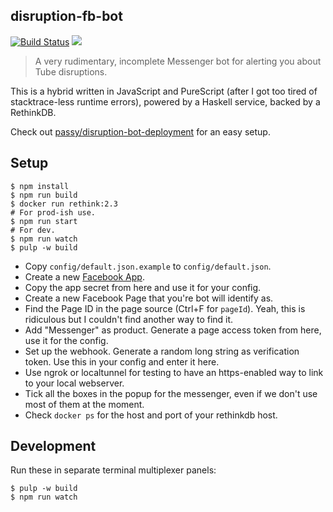 ## disruption-fb-bot

[![Build Status](https://travis-ci.org/passy/tube-bot.svg?branch=master)](https://travis-ci.org/passy/tube-bot)
[![](https://images.microbadger.com/badges/version/passy/tube-bot.svg)](https://microbadger.com/images/passy/tube-bot "Get your own version badge on microbadger.com")

> A very rudimentary, incomplete Messenger bot for alerting you about Tube
> disruptions.

This is a hybrid written in JavaScript and PureScript (after I got too tired of
stacktrace-less runtime errors), powered by a Haskell service, backed by a
RethinkDB.

Check out
[passy/disruption-bot-deployment](https://github.com/passy/disruption-bot-deployment)
for an easy setup.

## Setup

```
$ npm install
$ npm run build
$ docker run rethink:2.3
# For prod-ish use.
$ npm run start
# For dev.
$ npm run watch
$ pulp -w build
```

- Copy `config/default.json.example` to `config/default.json`.
- Create a new [Facebook App](https://developers.facebook.com).
- Copy the app secret from here and use it for your config.
- Create a new Facebook Page that you're bot will identify as.
- Find the Page ID in the page source (Ctrl+F for `pageId`). Yeah, this is
  ridiculous but I couldn't find another way to find it.
- Add "Messenger" as product. Generate a page access token from here, use it for
  the config.
- Set up the webhook. Generate a random long string as verification token. Use
  this in your config and enter it here.
- Use ngrok or localtunnel for testing to have an https-enabled way to link to
  your local webserver.
- Tick all the boxes in the popup for the messenger, even if we don't use most
  of them at the moment.
- Check `docker ps` for the host and port of your rethinkdb host.

## Development

Run these in separate terminal multiplexer panels:

```
$ pulp -w build
$ npm run watch
```
